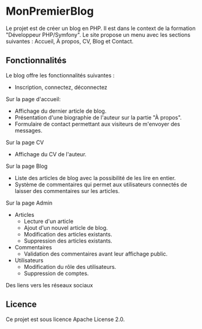 # MonPremierBlog

Le projet est de créer un blog en PHP. Il est dans le context de la formation "Développeur PHP/Symfony".
Le site propose un menu avec les sections suivantes : Accueil, À propos, CV, Blog et Contact.

## Fonctionnalités

Le blog offre les fonctionnalités suivantes :

- Inscription, connectez, déconnectez

Sur la page d'accueil:
- Affichage du dernier article de blog.
- Présentation d'une biographie de l'auteur sur la partie "À propos".
- Formulaire de contact permettant aux visiteurs de m'envoyer des messages.

Sur la page CV
- Affichage du CV de l'auteur.

Sur la page Blog
- Liste des articles de blog avec la possibilité de les lire en entier.
- Système de commentaires qui permet aux utilisateurs connectés de laisser des commentaires sur les articles.

Sur la page Admin
- Articles
  - Lecture d'un article
  - Ajout d'un nouvel article de blog.
  - Modification des articles existants.
  - Suppression des articles existants.
- Commentaires
  - Validation des commentaires avant leur affichage public.
- Utilisateurs
  - Modification du rôle des utilisateurs.
  - Suppression de comptes.

Des liens vers les réseaux sociaux

## Licence

Ce projet est sous licence Apache License 2.0.